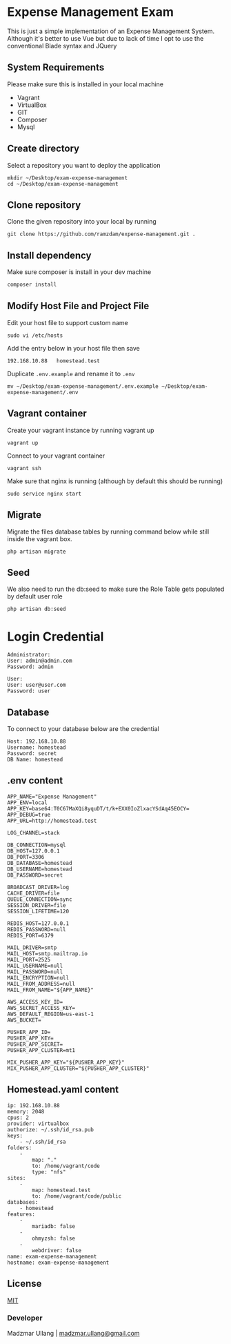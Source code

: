# Expense Management Exam
This is just a simple implementation of an Expense Management System. Although it's better to use Vue but due to lack of time I opt to use the conventional Blade syntax and JQuery

## System Requirements
Please make sure this is installed in your local machine

- Vagrant
- VirtualBox
- GIT
- Composer
- Mysql

## Create directory
Select a repository you want to deploy the application

```
mkdir ~/Desktop/exam-expense-management
cd ~/Desktop/exam-expense-management
```

## Clone repository

Clone the given repository into your local by running

```
git clone https://github.com/ramzdam/expense-management.git .
```

## Install dependency

Make sure composer is install in your dev machine

```bash
composer install
```

## Modify Host File and Project File
Edit your host file to support custom name

```shell
sudo vi /etc/hosts
```
Add the entry below in your host file then save

```shell
192.168.10.88   homestead.test
```
Duplicate `.env.example` and rename it to `.env`
```
mv ~/Desktop/exam-expense-management/.env.example ~/Desktop/exam-expense-management/.env
```
## Vagrant container
Create your vagrant instance by running vagrant up

```shell
vagrant up
```

Connect to your vagrant container

```shell
vagrant ssh
```

Make sure that nginx is running (although by default this should be running)
```
sudo service nginx start
```

## Migrate
Migrate the files database tables by running command below while still inside the vagrant box.
```
php artisan migrate
```
## Seed
We also need to run the db:seed to make sure the Role Table gets populated by default user role
```
php artisan db:seed
```
# Login Credential
```
Administrator: 
User: admin@admin.com
Password: admin

User: 
User: user@user.com
Password: user
```
## Database
To connect to your database below are the credential

```
Host: 192.168.10.88
Username: homestead
Password: secret
DB Name: homestead
```

## .env content
```
APP_NAME="Expense Management"
APP_ENV=local
APP_KEY=base64:T0C67MaXQi8yquDT/t/k+EXX0IoZlxacYSdAq45EOCY=
APP_DEBUG=true
APP_URL=http://homestead.test

LOG_CHANNEL=stack

DB_CONNECTION=mysql
DB_HOST=127.0.0.1
DB_PORT=3306
DB_DATABASE=homestead
DB_USERNAME=homestead
DB_PASSWORD=secret

BROADCAST_DRIVER=log
CACHE_DRIVER=file
QUEUE_CONNECTION=sync
SESSION_DRIVER=file
SESSION_LIFETIME=120

REDIS_HOST=127.0.0.1
REDIS_PASSWORD=null
REDIS_PORT=6379

MAIL_DRIVER=smtp
MAIL_HOST=smtp.mailtrap.io
MAIL_PORT=2525
MAIL_USERNAME=null
MAIL_PASSWORD=null
MAIL_ENCRYPTION=null
MAIL_FROM_ADDRESS=null
MAIL_FROM_NAME="${APP_NAME}"

AWS_ACCESS_KEY_ID=
AWS_SECRET_ACCESS_KEY=
AWS_DEFAULT_REGION=us-east-1
AWS_BUCKET=

PUSHER_APP_ID=
PUSHER_APP_KEY=
PUSHER_APP_SECRET=
PUSHER_APP_CLUSTER=mt1

MIX_PUSHER_APP_KEY="${PUSHER_APP_KEY}"
MIX_PUSHER_APP_CLUSTER="${PUSHER_APP_CLUSTER}"
```
## Homestead.yaml content
```
ip: 192.168.10.88
memory: 2048
cpus: 2
provider: virtualbox
authorize: ~/.ssh/id_rsa.pub
keys:
    - ~/.ssh/id_rsa
folders:
    -
        map: "."
        to: /home/vagrant/code
        type: "nfs"
sites:
    -
        map: homestead.test
        to: /home/vagrant/code/public
databases:
    - homestead
features:
    -
        mariadb: false
    -
        ohmyzsh: false
    -
        webdriver: false
name: exam-expense-management
hostname: exam-expense-management
```
## License
[MIT](https://choosealicense.com/licenses/mit/)

### Developer
Madzmar Ullang  |  madzmar.ullang@gmail.com